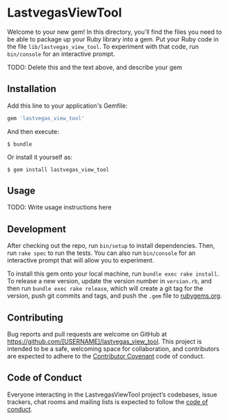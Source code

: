 # LastvegasViewTool

Welcome to your new gem! In this directory, you'll find the files you need to be able to package up your Ruby library into a gem. Put your Ruby code in the file `lib/lastvegas_view_tool`. To experiment with that code, run `bin/console` for an interactive prompt.

TODO: Delete this and the text above, and describe your gem

## Installation

Add this line to your application's Gemfile:

```ruby
gem 'lastvegas_view_tool'
```

And then execute:

    $ bundle

Or install it yourself as:

    $ gem install lastvegas_view_tool

## Usage

TODO: Write usage instructions here

## Development

After checking out the repo, run `bin/setup` to install dependencies. Then, run `rake spec` to run the tests. You can also run `bin/console` for an interactive prompt that will allow you to experiment.

To install this gem onto your local machine, run `bundle exec rake install`. To release a new version, update the version number in `version.rb`, and then run `bundle exec rake release`, which will create a git tag for the version, push git commits and tags, and push the `.gem` file to [rubygems.org](https://rubygems.org).

## Contributing

Bug reports and pull requests are welcome on GitHub at https://github.com/[USERNAME]/lastvegas_view_tool. This project is intended to be a safe, welcoming space for collaboration, and contributors are expected to adhere to the [Contributor Covenant](http://contributor-covenant.org) code of conduct.

## Code of Conduct

Everyone interacting in the LastvegasViewTool project’s codebases, issue trackers, chat rooms and mailing lists is expected to follow the [code of conduct](https://github.com/[USERNAME]/lastvegas_view_tool/blob/master/CODE_OF_CONDUCT.md).
